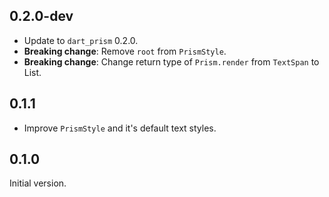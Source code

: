 ## 0.2.0-dev

- Update to `dart_prism` 0.2.0.
- **Breaking change**: Remove `root` from `PrismStyle`.
- **Breaking change**: Change return type of `Prism.render` from `TextSpan` to
  List<TextSpan>.

## 0.1.1

- Improve `PrismStyle` and it's default text styles.

## 0.1.0

Initial version.
